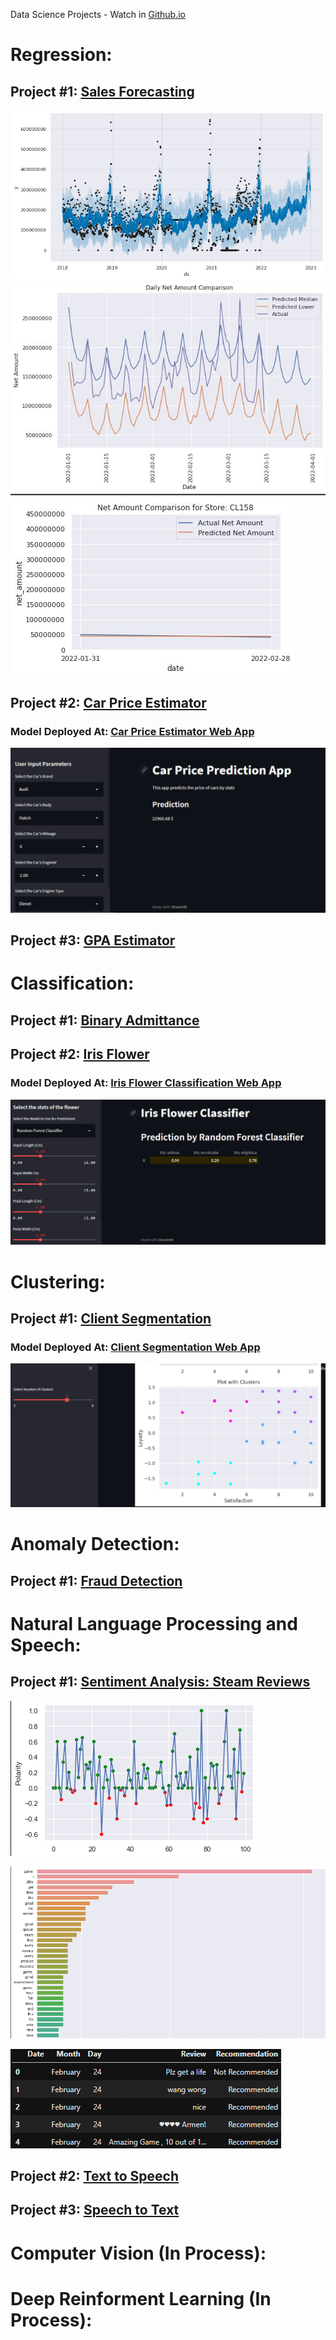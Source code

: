 Data Science Projects - Watch in [Github.io](https://aldanajd.github.io/Data_Scientist/)

# Regression:

## Project #1: [Sales Forecasting](https://github.com/aldanajd/Data_Scientist/tree/main/Machine%20Learning/Regression/Sales_Forescasting) 

![](https://github.com/aldanajd/Data_Scientist/blob/main/Machine%20Learning/Regression/Sales_Forescasting/Images/prophet_predictions2.png)
![](https://github.com/aldanajd/Data_Scientist/blob/main/Machine%20Learning/Regression/Sales_Forescasting/Images/prophet_predictions.JPG)
![](https://github.com/aldanajd/Data_Scientist/blob/main/Machine%20Learning/Regression/Sales_Forescasting/Images/sklearn_rf_predictions.JPG)

## Project #2: [Car Price Estimator](https://github.com/aldanajd/Data_Scientist_I/tree/main/Machine%20Learning/Regression/Cars_price_estimator)

### Model Deployed At: [Car Price Estimator Web App](https://share.streamlit.io/aldanajd/data_scientist/main/Deployment/Regression/Car_price_estimator/car_price_st.py) 

![](https://github.com/aldanajd/Data_Scientist/blob/main/Deployment/Regression/Car_price_estimator/Car_price_web_app.PNG)

## Project #3: [GPA Estimator](https://github.com/aldanajd/Data_Scientist/tree/main/Machine%20Learning/Regression/GPA_estimator) 

# Classification:

## Project #1: [Binary Admittance](https://github.com/aldanajd/Data_Scientist_I/tree/main/Machine%20Learning/Classification/Binary_admittance)


## Project #2: [Iris Flower](https://github.com/aldanajd/Data_Scientist_I/tree/main/Machine%20Learning/Classification/Iris_Flower)

### Model Deployed At: [Iris Flower Classification Web App](https://share.streamlit.io/aldanajd/data_scientist/main/Deployment/Classification/Iris_Classifier/iris_classifier_st.py)

![](https://github.com/aldanajd/Data_Scientist/blob/main/Deployment/Classification/Iris_Classifier/Iris_classifier_web_app.PNG)

# Clustering:

## Project #1: [Client Segmentation](https://github.com/aldanajd/Data_Scientist_I/tree/main/Machine%20Learning/Clustering/Client_segmentation)

### Model Deployed At: [Client Segmentation Web App](https://share.streamlit.io/aldanajd/data_scientist/main/Deployment/Clustering/Multi_clustering/multi_clustering_st.py)

![](https://github.com/aldanajd/Data_Scientist/blob/main/Deployment/Clustering/Multi_clustering/client_segmentation_web_app.PNG)

# Anomaly Detection:

## Project #1: [Fraud Detection](https://github.com/aldanajd/Data_Scientist_I/tree/main/Machine%20Learning/Anomaly%20Detection/Fraud%20Detection)

# Natural Language Processing and Speech:

## Project #1: [Sentiment Analysis: Steam Reviews](https://github.com/aldanajd/Data_Scientist/tree/main/Machine%20Learning/NLP/Sentiment%20Analysis/Steam%20Reviews)

![](https://github.com/aldanajd/Data_Scientist/blob/main/Machine%20Learning/NLP%20%2B%20Speech/Sentiment%20Analysis/Steam%20Reviews/Images/polarity_plot.png)

![](https://github.com/aldanajd/Data_Scientist/blob/main/Machine%20Learning/NLP%20%2B%20Speech/Sentiment%20Analysis/Steam%20Reviews/Images/word_freq.png)

![](https://github.com/aldanajd/Data_Scientist/blob/main/Machine%20Learning/NLP%20%2B%20Speech/Sentiment%20Analysis/Steam%20Reviews/Images/recommendation_df.png)

## Project #2: [Text to Speech](https://github.com/aldanajd/Data_Scientist/tree/main/Machine%20Learning/NLP/Text%20to%20Speech)

## Project #3: [Speech to Text](https://github.com/aldanajd/Data_Scientist/tree/main/Machine%20Learning/NLP/Speech%20to%20Text)

# Computer Vision (In Process):

# Deep Reinforment Learning (In Process):

